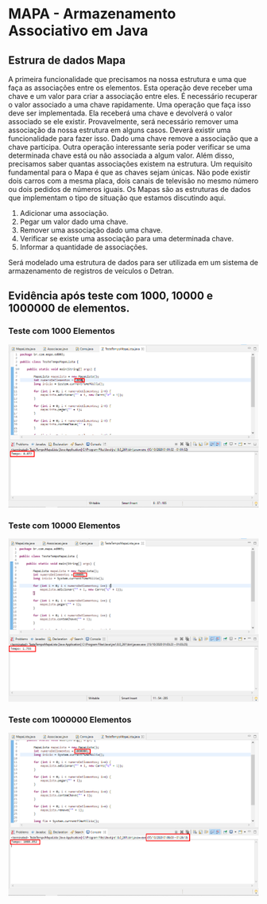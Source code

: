 # MAPA - Armazenamento Associativo em Java

## Estrura de dados Mapa

A primeira funcionalidade que precisamos na nossa estrutura e uma que faça as associações entre os
elementos. Esta operação deve receber uma chave e um valor para criar a associação entre eles.
É necessário recuperar o valor associado a uma chave rapidamente. Uma operação que faça isso deve ser
implementada. Ela receberá uma chave e devolverá o valor associado se ele existir.
Provavelmente, será necessário remover uma associação da nossa estrutura em alguns casos. Deverá
existir uma funcionalidade para fazer isso. Dado uma chave remove a associação que a chave participa.
Outra operação interessante seria poder verificar se uma determinada chave está ou não associada a algum
valor.
Além disso, precisamos saber quantas associações existem na estrutura.
Um requisito fundamental para o Mapa é que as chaves sejam únicas. Não pode existir dois carros com a
mesma placa, dois canais de televisão no mesmo número ou dois pedidos de números iguais.
Os Mapas são as estruturas de dados que implementam o tipo de situação que estamos discutindo aqui.

1) Adicionar uma associação.
2) Pegar um valor dado uma chave.
3) Remover uma associação dado uma chave.
4) Verificar se existe uma associação para uma determinada chave.
5) Informar a quantidade de associações.

Será modelado uma estrutura de dados para ser utilizada em um sistema de armazenamento de registros de veículos o Detran.

## Evidência após teste com 1000, 10000 e 1000000 de elementos.

### Teste com 1000 Elementos

![](https://github.com/enivaldoqueiroz/MAPA-Armazenamento-Associativo-Em-Java/blob/main/imagens/001_img.png)

### Teste com 10000 Elementos

![](https://github.com/enivaldoqueiroz/MAPA-Armazenamento-Associativo-Em-Java/blob/main/imagens/002_img.png)

### Teste com 1000000 Elementos

![](https://github.com/enivaldoqueiroz/MAPA-Armazenamento-Associativo-Em-Java/blob/main/imagens/005_img.png)
